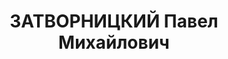 ---
title: ЗАТВОРНИЦКИЙ Павел Михайлович
description: "народився 1890, с. Шукайвода Христинівського р-ну Київської (нині Черкаської)\
  \ обл., українець, член КП(б)У, освіта незакінчена вища, \n  прож. Чернігівська\
  \ обл., м. Чернігів, начальник обліково-статистичного відділу \n  Заарештований\
  \ 16.08.1937 р. \n  За вироком ВК ВС СРСР від 27.10.1937 р. за ст.ст. 54-7, 54-8,\
  \ 54-11 КК УРСР засуджений до ВМП \n  Розстріляний 28.10.1937 р. у м. Київ \n  Реабілітований\
  \ 16.03.1957 р. \n  ГДА СБ України, м. Чернігів, спр. 4085–п"
---